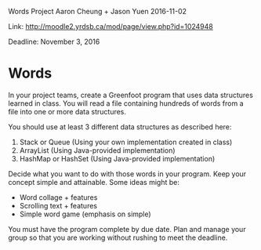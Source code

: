 Words Project
Aaron Cheung + Jason Yuen
2016-11-02

Link: http://moodle2.yrdsb.ca/mod/page/view.php?id=1024948

Deadline: November 3, 2016

# Words

In your project teams, create a Greenfoot program that uses data structures learned in class. You will read a file containing hundreds of words from a file into one or more data structures.

You should use at least 3 different data structures as described here:

1.  Stack or Queue (Using your own implementation created in class)
2.  ArrayList (Using Java-provided implementation)
3.  HashMap or HashSet (Using Java-provided implementation)

Decide what you want to do with those words in your program. Keep your concept simple and attainable. Some ideas might be:

- Word collage + features
- Scrolling text + features
- Simple word game (emphasis on simple)

You must have the program complete by due date. Plan and manage your group so that you are working without rushing to meet the deadline.
